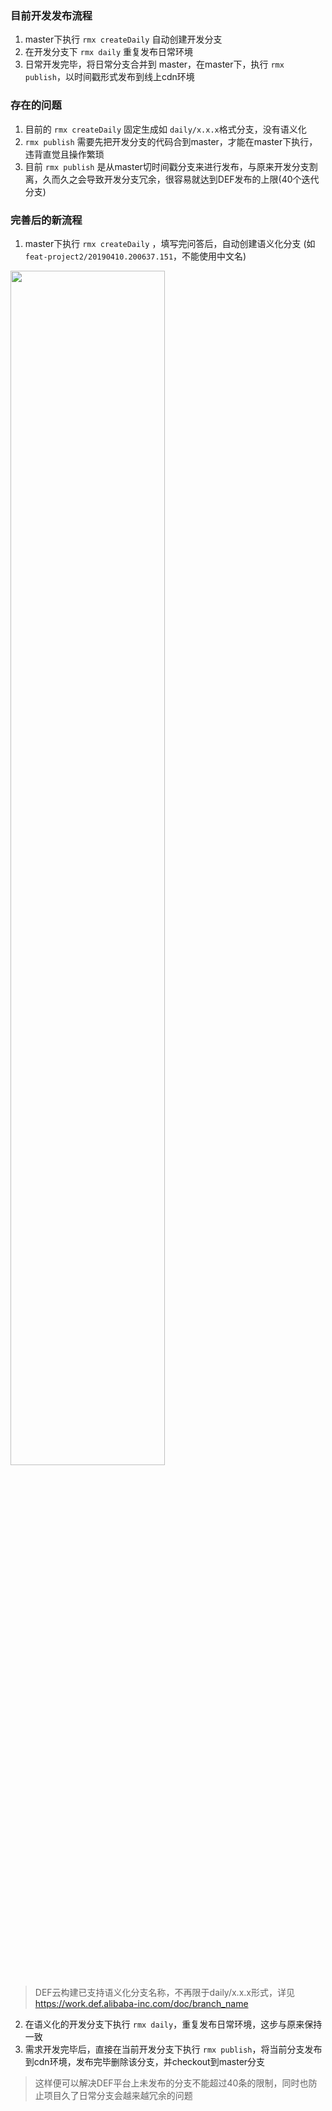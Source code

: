 
### 目前开发发布流程

1. master下执行 `rmx createDaily` 自动创建开发分支
2. 在开发分支下 `rmx daily` 重复发布日常环境
3. 日常开发完毕，将日常分支合并到 master，在master下，执行 `rmx publish`，以时间戳形式发布到线上cdn环境

### 存在的问题

1. 目前的 `rmx createDaily` 固定生成如 `daily/x.x.x`格式分支，没有语义化
2. `rmx publish` 需要先把开发分支的代码合到master，才能在master下执行，违背直觉且操作繁琐
3. 目前 `rmx publish` 是从master切时间戳分支来进行发布，与原来开发分支割离，久而久之会导致开发分支冗余，很容易就达到DEF发布的上限(40个迭代分支)


### 完善后的新流程

1. master下执行 `rmx createDaily` ，填写完问答后，自动创建语义化分支 (如`feat-project2/20190410.200637.151`，不能使用中文名)

<img src="https://img.alicdn.com/tfs/TB1SqXAQrvpK1RjSZPiXXbmwXXa-1094-252.jpg" width="70%">

> DEF云构建已支持语义化分支名称，不再限于daily/x.x.x形式，详见 https://work.def.alibaba-inc.com/doc/branch_name

2. 在语义化的开发分支下执行 `rmx daily`，重复发布日常环境，这步与原来保持一致
3. 需求开发完毕后，直接在当前开发分支下执行 `rmx publish`，将当前分支发布到cdn环境，发布完毕删除该分支，并checkout到master分支
> 这样便可以解决DEF平台上未发布的分支不能超过40条的限制，同时也防止项目久了日常分支会越来越冗余的问题
